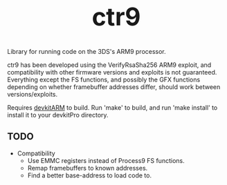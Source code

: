 <b><center><h1>ctr9</h></center></b>
==========

Library for running code on the 3DS's ARM9 processor.

ctr9 has been developed using the VerifyRsaSha256 ARM9 exploit, and compatibility with other firmware versions and exploits is not guaranteed. Everything except the FS functions, and possibly the GFX functions depending on whether framebuffer addresses differ, should work between versions/exploits.

Requires [devkitARM](http://sourceforge.net/projects/devkitpro/files/devkitARM/) to build. Run 'make' to build, and run 'make install' to install it to your devkitPro directory.

TODO
----
* Compatibility
    * Use EMMC registers instead of Process9 FS functions.
    * Remap framebuffers to known addresses.
    * Find a better base-address to load code to.